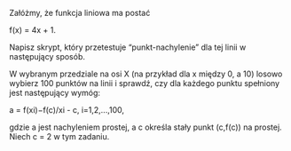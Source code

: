 Załóżmy, że funkcja liniowa ma postać

f(x) = 4x + 1.

Napisz skrypt, który przetestuje “punkt-nachylenie” dla tej linii w następujący sposób.

W wybranym przedziale na osi X (na przykład dla x między 0, a 10) losowo wybierz 100 punktów na linii i sprawdź, czy dla każdego punktu spełniony jest następujący wymóg:

a = f(xi)−f(c)/xi - c, i=1,2,...,100,

gdzie a jest nachyleniem prostej, a c określa stały punkt (c,f(c)) na prostej. Niech c = 2 w tym zadaniu.
